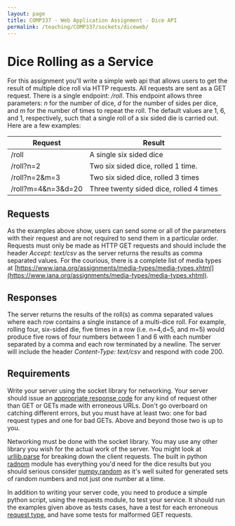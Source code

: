 ```yaml
---
layout: page
title: COMP337 - Web Application Assignment - Dice API
permalink: /teaching/COMP337/sockets/diceweb/
---
```


# Dice Rolling as a Service

For this assignment you'll write a simple web api that allows users to get the result of multiple dice roll via HTTP requests.  All requests are sent as a GET request. There is a single endpoint: */roll*. This endpoint allows three parameters: *n* for the number of dice, *d* for the number of sides per dice, and *m* for the number of times to repeat the roll. The default values are 1, 6, and 1, respectively, such that a single roll of a six sided die is carried out. Here are a few examples:

| Request | Result |
| -- | -- |
| /roll | A single six sided dice |
| /roll?n=2 | Two six sided dice, rolled 1 time. |
| /roll?n=2&m=3 | Two six sided dice, rolled 3 times |
| /roll?m=4&n=3&d=20 | Three twenty sided dice, rolled 4 times |  

## Requests

As the examples above show, users can send some or all of the parameters with their request and are not required to send them in a particular order. Requests must only be made as HTTP GET requests and should include the header *Accept: text/csv* as the server returns the results as comma separated values.  For the courious, there is a complete list of media types at [https://www.iana.org/assignments/media-types/media-types.xhtml](https://www.iana.org/assignments/media-types/media-types.xhtml).  

## Responses

The server returns the results of the roll(s) as comma separated values where each row contains a single instance of a multi-dice roll. For example, rolling four, six-sided die, five times in a row (i.e. n=4,d=5, and m=5) would produce five rows of four numbers between 1 and 6 with each number separated by a comma and each row terminated by a newline. The server will include the header *Content-Type: text/csv* and respond with code 200.

##  Requirements

Write your server using the socket library for networking. Your server should issue an [appropriate response code](https://developer.mozilla.org/en-US/docs/Web/HTTP/Status) for any kind of request other than GET or GETs made with erroneous URLs. Don't go overboard on catching different errors, but you must have at least two: one for bad request types and one for bad GETs. Above and beyond those two is up to you.

Networking must be done with the socket library. You may use any other library you wish for the actual work of the server. You might look at [urllib.parse](https://docs.python.org/3/library/urllib.parse.html#module-urllib.parse) for breaking down the client requests. The built in python [radnom](https://docs.python.org/3/library/random.html) module has everything you'd need for the dice results but you should serious consider [numpy.random](https://docs.scipy.org/doc/numpy-1.14.0/reference/routines.random.html) as it's well suited for generated sets of random numbers and not just one number at a time.  

In addition to writing your server code, you need to produce a simple python script, using the requests module, to test your service. It should run the examples given above as tests cases, have a test for each erroneous [request type](https://developer.mozilla.org/en-US/docs/Web/HTTP/Methods), and have some tests for malformed GET requests.
